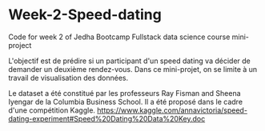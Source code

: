 # Week-2-Speed-dating
Code for week 2 of Jedha Bootcamp Fullstack data science course mini-project

L'objectif est de prédire si un participant d'un speed dating va décider de demander un deuxième rendez-vous. Dans ce mini-projet, on se limite à un travail de visualisation des données.

Le dataset a été constitué par les professeurs Ray Fisman and Sheena Iyengar de la Columbia Business School. Il a été proposé dans le cadre d'une compétition Kaggle. https://www.kaggle.com/annavictoria/speed-dating-experiment#Speed%20Dating%20Data%20Key.doc